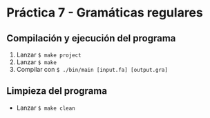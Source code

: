 # Práctica 7 - Gramáticas regulares
## Compilación y ejecución del programa
1. Lanzar `$ make project`
2. Lanzar `$ make`
3. Compilar con `$ ./bin/main [input.fa] [output.gra]`
## Limpieza del programa
- Lanzar `$ make clean`